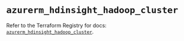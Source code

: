 # `azurerm_hdinsight_hadoop_cluster`

Refer to the Terraform Registry for docs: [`azurerm_hdinsight_hadoop_cluster`](https://registry.terraform.io/providers/hashicorp/azurerm/4.33.0/docs/resources/hdinsight_hadoop_cluster).
